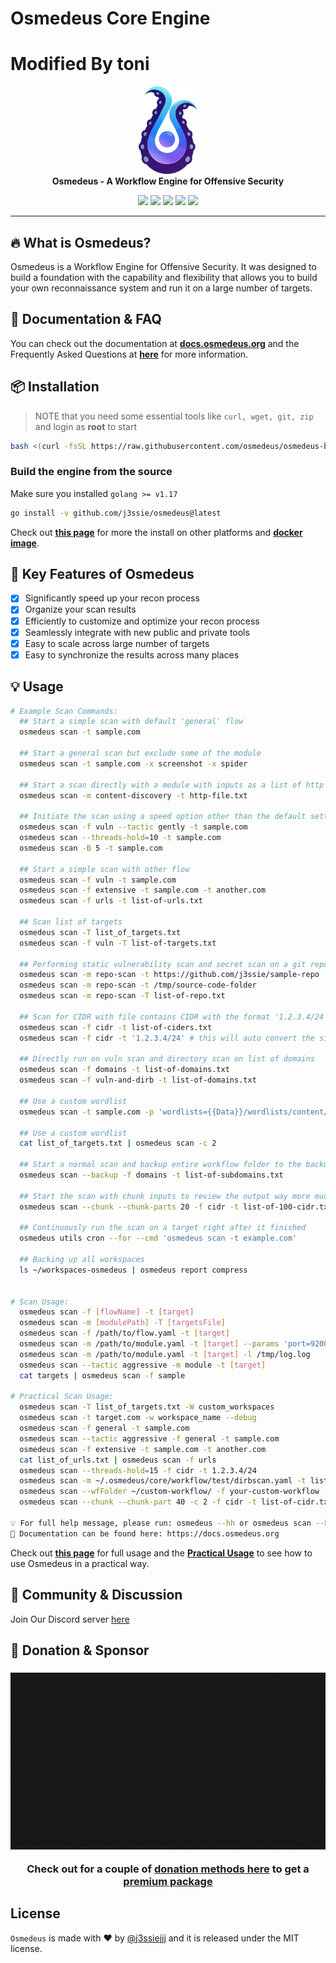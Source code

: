# Osmedeus Core Engine

# Modified By toni

<p align="center">
  <a href="https://www.osmedeus.org"><img alt="Osmedeus" src="https://raw.githubusercontent.com/osmedeus/assets/main/logo-transparent.png" height="140" /></a>
  <br />
  <strong>Osmedeus - A Workflow Engine for Offensive Security</strong>

  <p align="center">
  <a href="https://docs.osmedeus.org/"><img src="https://img.shields.io/badge/Documentation-0078D4?style=for-the-badge&logo=GitBook&logoColor=39ff14&labelColor=black&color=black"></a>
  <a href="https://docs.osmedeus.org/donation/"><img src="https://img.shields.io/badge/Sponsors-0078D4?style=for-the-badge&logo=GitHub-Sponsors&logoColor=39ff14&labelColor=black&color=black"></a>
  <a href="https://twitter.com/OsmedeusEngine"><img src="https://img.shields.io/badge/%40OsmedeusEngine-0078D4?style=for-the-badge&logo=Twitter&logoColor=39ff14&labelColor=black&color=black"></a>
  <a href="https://discord.gg/gy4SWhpaPU"><img src="https://img.shields.io/badge/Discord%20Server-0078D4?style=for-the-badge&logo=Discord&logoColor=39ff14&labelColor=black&color=black"></a>
  <a href="https://github.com/j3ssie/osmedeus/releases"><img src="https://img.shields.io/github/release/j3ssie/osmedeus?style=for-the-badge&labelColor=black&color=2fc414&logo=Github"></a>
  </p>
</p>

***

## 🔥 What is Osmedeus?

Osmedeus is a Workflow Engine for Offensive Security. It was designed to build a foundation with the capability and
flexibility that allows you to build your own reconnaissance system and run it on a large number of targets.

## 📖 Documentation & FAQ

You can check out the documentation at [**docs.osmedeus.org**](https://docs.osmedeus.org) and the Frequently Asked
Questions at [**here**](https://docs.osmedeus.org/faq) for more information.

## 📦 Installation

> NOTE that you need some essential tools like `curl, wget, git, zip` and login as **root** to start

```bash
bash <(curl -fsSL https://raw.githubusercontent.com/osmedeus/osmedeus-base/master/install.sh)
```

### Build the engine from the source

Make sure you installed `golang >= v1.17`

```bash
go install -v github.com/j3ssie/osmedeus@latest
```

Check out [**this page**](https://docs.osmedeus.org/installation/) for more the install on other platforms and [**docker
image**](https://docs.osmedeus.org/installation/using-docker/).

## 🚀 Key Features of Osmedeus

- [x] Significantly speed up your recon process
- [x] Organize your scan results
- [x] Efficiently to customize and optimize your recon process
- [x] Seamlessly integrate with new public and private tools
- [x] Easy to scale across large number of targets
- [x] Easy to synchronize the results across many places

## 💡 Usage

```bash
# Example Scan Commands:
  ## Start a simple scan with default 'general' flow
  osmedeus scan -t sample.com

  ## Start a general scan but exclude some of the module
  osmedeus scan -t sample.com -x screenshot -x spider

  ## Start a scan directly with a module with inputs as a list of http domains like this https://sub.example.com
  osmedeus scan -m content-discovery -t http-file.txt

  ## Initiate the scan using a speed option other than the default setting
  osmedeus scan -f vuln --tactic gently -t sample.com
  osmedeus scan --threads-hold=10 -t sample.com
  osmedeus scan -B 5 -t sample.com

  ## Start a simple scan with other flow
  osmedeus scan -f vuln -t sample.com
  osmedeus scan -f extensive -t sample.com -t another.com
  osmedeus scan -f urls -t list-of-urls.txt

  ## Scan list of targets
  osmedeus scan -T list_of_targets.txt
  osmedeus scan -f vuln -T list-of-targets.txt

  ## Performing static vulnerability scan and secret scan on a git repo
  osmedeus scan -m repo-scan -t https://github.com/j3ssie/sample-repo
  osmedeus scan -m repo-scan -t /tmp/source-code-folder
  osmedeus scan -m repo-scan -T list-of-repo.txt

  ## Scan for CIDR with file contains CIDR with the format '1.2.3.4/24'
  osmedeus scan -f cidr -t list-of-ciders.txt
  osmedeus scan -f cidr -t '1.2.3.4/24' # this will auto convert the single input to the file and run

  ## Directly run on vuln scan and directory scan on list of domains
  osmedeus scan -f domains -t list-of-domains.txt
  osmedeus scan -f vuln-and-dirb -t list-of-domains.txt

  ## Use a custom wordlist
  osmedeus scan -t sample.com -p 'wordlists={{Data}}/wordlists/content/big.txt'

  ## Use a custom wordlist
  cat list_of_targets.txt | osmedeus scan -c 2

  ## Start a normal scan and backup entire workflow folder to the backup folder
  osmedeus scan --backup -f domains -t list-of-subdomains.txt

  ## Start the scan with chunk inputs to review the output way more much faster
  osmedeus scan --chunk --chunk-parts 20 -f cidr -t list-of-100-cidr.txt

  ## Continuously run the scan on a target right after it finished
  osmedeus utils cron --for --cmd 'osmedeus scan -t example.com'

  ## Backing up all workspaces
  ls ~/workspaces-osmedeus | osmedeus report compress


# Scan Usage:
  osmedeus scan -f [flowName] -t [target]
  osmedeus scan -m [modulePath] -T [targetsFile]
  osmedeus scan -f /path/to/flow.yaml -t [target]
  osmedeus scan -m /path/to/module.yaml -t [target] --params 'port=9200'
  osmedeus scan -m /path/to/module.yaml -t [target] -l /tmp/log.log
  osmedeus scan --tactic aggressive -m module -t [target]
  cat targets | osmedeus scan -f sample

# Practical Scan Usage:
  osmedeus scan -T list_of_targets.txt -W custom_workspaces
  osmedeus scan -t target.com -w workspace_name --debug
  osmedeus scan -f general -t sample.com
  osmedeus scan --tactic aggressive -f general -t sample.com
  osmedeus scan -f extensive -t sample.com -t another.com
  cat list_of_urls.txt | osmedeus scan -f urls
  osmedeus scan --threads-hold=15 -f cidr -t 1.2.3.4/24
  osmedeus scan -m ~/.osmedeus/core/workflow/test/dirbscan.yaml -t list_of_urls.txt
  osmedeus scan --wfFolder ~/custom-workflow/ -f your-custom-workflow -t list_of_urls.txt
  osmedeus scan --chunk --chunk-part 40 -c 2 -f cidr -t list-of-cidr.txt

💡 For full help message, please run: osmedeus --hh or osmedeus scan --hh
📖 Documentation can be found here: https://docs.osmedeus.org
```

Check out [**this page**](https://docs.osmedeus.org/installation/usage/) for full usage and the [**Practical Usage**](https://docs.osmedeus.org/installation/practical-usage/) to see how to use Osmedeus in a practical way.

## 💬 Community & Discussion

Join Our Discord server [here](https://discord.gg/mtQG2FQsYA)

## 💎 Donation & Sponsor

<h3 align="center">
 <img alt="Osmedeus" src="https://raw.githubusercontent.com/osmedeus/assets/main/premium-package.gif" />

 <p align="center"> Check out for a couple of <strong><a href="https://docs.osmedeus.org/donation/">donation methods here</a></strong> to get a <strong><a href="https://docs.osmedeus.org/premium/">premium package</a></strong><p>
</h3>

## License

`Osmedeus` is made with ♥ by [@j3ssiejjj](https://twitter.com/j3ssiejjj) and it is released under the MIT license.
